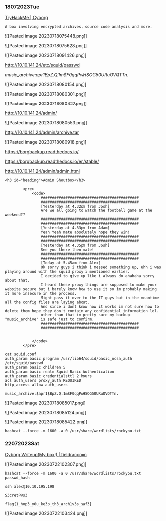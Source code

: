 ### 18072023Tue

[TryHackMe | Cyborg](https://tryhackme.com/room/cyborgt8)

```
A box involving encrypted archives, source code analysis and more.
```

![[Pasted image 20230718075448.png]]

![[Pasted image 20230718075628.png]]

![[Pasted image 20230718091426.png]]

http://10.10.141.24/etc/squid/passwd

*music_archive:$apr1$BpZ.Q.1m$F0qqPwHSOG50URuOVQTTn.*

![[Pasted image 20230718080154.png]]

![[Pasted image 20230718080301.png]]

![[Pasted image 20230718080427.png]]

http://10.10.141.24/admin/

![[Pasted image 20230718080553.png]]

http://10.10.141.24/admin/archive.tar

![[Pasted image 20230718080918.png]]

https://borgbackup.readthedocs.io/

https://borgbackup.readthedocs.io/en/stable/

http://10.10.141.24/admin/admin.html

```
<h3 id="heading">Admin Shoutbox</h3>

        <pre>
            <code>
                ############################################
                ############################################
                [Yesterday at 4.32pm from Josh]
                Are we all going to watch the football game at the weekend??
                ############################################
                ############################################
                [Yesterday at 4.33pm from Adam]
                Yeah Yeah mate absolutely hope they win!
                ############################################
                ############################################
                [Yesterday at 4.35pm from Josh]
                See you there then mate!
                ############################################
                ############################################
                [Today at 5.45am from Alex]
                Ok sorry guys i think i messed something up, uhh i was playing around with the squid proxy i mentioned earlier.
                I decided to give up like i always do ahahaha sorry about that.
                I heard these proxy things are supposed to make your website secure but i barely know how to use it so im probably making it more insecure in the process.
                Might pass it over to the IT guys but in the meantime all the config files are laying about.
                And since i dont know how it works im not sure how to delete them hope they don't contain any confidential information lol.
                other than that im pretty sure my backup "music_archive" is safe just to confirm.
                ############################################
                ############################################

            
            </code>
        </pre>
```

```
cat squid.conf          
auth_param basic program /usr/lib64/squid/basic_ncsa_auth /etc/squid/passwd
auth_param basic children 5
auth_param basic realm Squid Basic Authentication
auth_param basic credentialsttl 2 hours
acl auth_users proxy_auth REQUIRED
http_access allow auth_users
```

```
music_archive:$apr1$BpZ.Q.1m$F0qqPwHSOG50URuOVQTTn.
```

![[Pasted image 20230718085017.png]]

![[Pasted image 20230718085124.png]]

![[Pasted image 20230718085422.png]]

```
hashcat --force -m 1600 -a 0 /usr/share/wordlists/rockyou.txt
```

### 22072023Sat

[Cyborg Writeup(My box!) | fieldraccoon](https://fieldraccoon.github.io/posts/Cyborg/)

![[Pasted image 20230722102307.png]]

```
hashcat --force -m 1600 -a 0 /usr/share/wordlists/rockyou.txt passwd_hash
```

```
ssh alex@10.10.195.198
```

```
S3cretP@s3
```

```
flag{1_hop3_y0u_ke3p_th3_arch1v3s_saf3}
```

![[Pasted image 20230722103424.png]]



